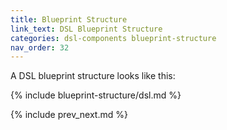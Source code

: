```yaml
---
title: Blueprint Structure
link_text: DSL Blueprint Structure
categories: dsl-components blueprint-structure
nav_order: 32
---
```


A DSL blueprint structure looks like this:

{% include blueprint-structure/dsl.md %}

{% include prev_next.md %}
